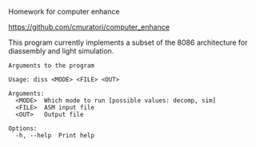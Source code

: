 Homework for computer enhance

https://github.com/cmuratori/computer_enhance

This program currently implements a subset of the 8086 architecture for diassembly and light simulation.

```
Arguments to the program

Usage: diss <MODE> <FILE> <OUT>

Arguments:
  <MODE>  Which mode to run [possible values: decomp, sim]
  <FILE>  ASM input file
  <OUT>   Output file

Options:
  -h, --help  Print help
```
